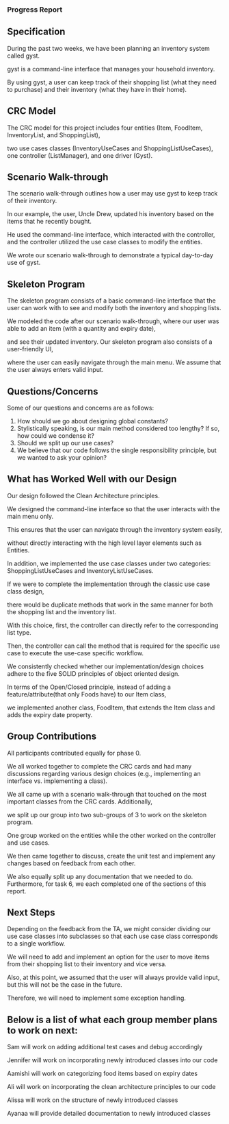 ### Progress Report

## Specification

During the past two weeks, we have been planning an inventory system called gyst. 

gyst is a command-line interface that manages your household inventory. 

By using gyst, a user can keep track of their shopping list (what they need to purchase) and their inventory (what they have in their home).

## CRC Model

The CRC model for this project includes four entities (Item, FoodItem, InventoryList, and ShoppingList), 

two use cases classes (InventoryUseCases and ShoppingListUseCases), one controller (ListManager), and one driver (Gyst).

## Scenario Walk-through

The scenario walk-through outlines how a user may use gyst to keep track of their inventory. 

In our example, the user, Uncle Drew, updated his inventory based on the items that he recently bought. 

He used the command-line interface, which interacted with the controller, and the controller utilized the use case classes to modify the entities. 

We wrote our scenario walk-through to demonstrate a typical day-to-day use of gyst. 

## Skeleton Program

The skeleton program consists of a basic command-line interface that the user can work with to see and modify both the inventory and shopping lists.

We modeled the code after our scenario walk-through, where our user was able to add an item (with a quantity and expiry date), 

and see their updated inventory. Our skeleton program also consists of a user-friendly UI, 

where the user can easily navigate through the main menu. We assume that the user always enters valid input. 

## Questions/Concerns

Some of our questions and concerns are as follows: 

<ol>
<li>How should we go about designing global constants?</li>
<li>Stylistically speaking, is our main method considered too lengthy? If so, how could we condense it?</li>
<li>Should we split up our use cases?</li>
<li>We believe that our code follows the single responsibility principle, but we wanted to ask your opinion?</li>
</ol>

## What has Worked Well with our Design

Our design followed the Clean Architecture principles. 

We designed the command-line interface so that the user interacts with the main menu only. 

This ensures that the user can navigate through the inventory system easily, 

without directly interacting with the high level layer elements such as Entities.

In addition, we implemented the use case classes under two categories: ShoppingListUseCases and InventoryListUseCases. 

If we were to complete the implementation through the classic use case class design, 

there would be duplicate methods that work in the same manner for both the shopping list and the inventory list. 

With this choice, first, the controller can directly refer to the corresponding list type. 

Then, the controller can call the method that is required for the specific use case to execute the use-case specific workflow.

We consistently checked whether our implementation/design choices adhere to the five SOLID principles of object oriented design. 

In terms of the Open/Closed principle, instead of adding a feature/attribute(that only Foods have) to our Item class, 

we implemented another class, FoodItem, that extends the Item class and adds the expiry date property.

## Group Contributions 

All participants contributed equally for phase 0. 

We all worked together to complete the CRC cards and had many discussions regarding various design choices (e.g., implementing an interface vs. implementing a class). 

We all came up with a scenario walk-through that touched on the most important classes from the CRC cards. Additionally, 

we split up our group into two sub-groups of 3 to work on the skeleton program. 

One group worked on the entities while the other worked on the controller and use cases. 

We then came together to discuss, create the unit test and implement any changes based on feedback from each other. 

We also equally split up any documentation that we needed to do. Furthermore, for task 6, we each completed one of the sections of this report. 

## Next Steps

Depending on the feedback from the TA, we might consider dividing our use case classes into subclasses so that each use case class corresponds to a single workflow. 

We will need to add and implement an option for the user to move items from their shopping list to their inventory and vice versa. 

Also, at this point, we assumed that the user will always provide valid input, but this will not be the case in the future. 

Therefore, we will need to implement some exception handling.

## Below is a list of what each group member plans to work on next: 

Sam will work on adding additional test cases and debug accordingly

Jennifer will work on incorporating newly introduced classes into our code

Aamishi will work on categorizing food items based on expiry dates

Ali will work on incorporating the clean architecture principles to our code

Alissa will work on the structure of newly introduced classes

Ayanaa will provide detailed documentation to newly introduced classes
